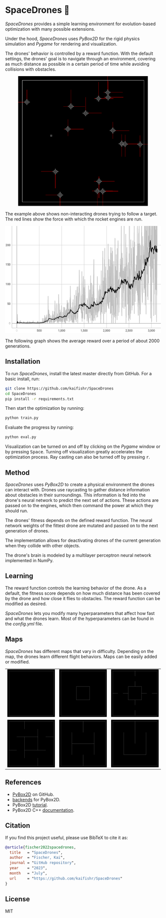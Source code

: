 # SpaceDrones 🚀

*SpaceDrones* provides a simple learning environment for evolution-based optimization with many possible extensions.

Under the hood, *SpaceDrones* uses *PyBox2D* for the rigid physics simulation and *Pygame* for rendering and visualization. 

The drones' behavior is controlled by a reward function. With the default settings, the drones' goal is to navigate through an environment, covering as much distance as possible in a certain period of time while avoiding collisions with obstacles.

<p align="center">
    <img src="docs/space_drones.gif" width="420" height="420"/>
</p>

 The example above shows non-interacting drones trying to follow a target. The red lines show the force with which the rocket engines are run.

<p align="center">
    <img src="docs/mean_reward.png" width="640" height=""/>
</p>

The following graph shows the average reward over a period of about 2000 generations.

## Installation

To run *SpaceDrones*, install the latest master directly from GitHub. For a basic install, run:

```bash
git clone https://github.com/kaifishr/SpaceDrones
cd SpaceDrones
pip install -r requirements.txt
```

Then start the optimization by running:

```bash
python train.py
```

Evaluate the progress by running:

```bash
python eval.py
```

Visualization can be turned on and off by clicking on the *Pygame* window or by pressing <kbd>Space</kbd>. Turning off visualization greatly accelerates the optimization process. Ray casting can also be turned off by pressing <kbd>r</kbd>.

## Method

*SpaceDrones* uses *PyBox2D* to create a physical environment the drones can interact with. Drones use raycasting to gather distance information about obstacles in their surroundings. This information is fed into the drone's neural network to predict the next set of actions. These actions are passed on to the engines, which then command the power at which they should run.

The drones' fitness depends on the defined reward function. The neural network weights of the fittest drone are mutated and passed on to the next generation of drones.

The implementation allows for deactivating drones of the current generation when they collide with other objects.

The drone's brain is modeled by a multilayer perceptron neural network implemented in NumPy.

## Learning

The reward function controls the learning behavior of the drone. As a default, the fitness score depends on how much distance has been covered by the drone and how close it flies to obstacles. The reward function can be modified as desired.

*SpaceDrones* lets you modify many hyperparameters that affect how fast and what the drones learn. Most of the hyperparameters can be found in the *config.yml* file.

## Maps

*SpaceDrones* has different maps that vary in difficulty. Depending on the map, the drones learn different flight behaviors. Maps can be easily added or modified.

||||
|:--:|:--:|:--:|
|![](docs/map_empty.png)|![](docs/map_block.png)|![](docs/map_locks.png)|
|![](docs/map_blade.png)|![](docs/map_track.png)|![](docs/map_smile.png)|

## References

- [PyBox2D](https://github.com/pybox2d/pybox2d) on GitHub.
- [backends](https://github.com/pybox2d/pybox2d/tree/master/library/Box2D/examples/backends) for PyBox2D.
- PyBox2D [tutorial](https://github.com/pybox2d/cython-box2d/blob/master/docs/source/getting_started.md).
- PyBox2D C++ [documentation](https://box2d.org/documentation/).

## Citation

If you find this project useful, please use BibTeX to cite it as:

```bibtex
@article{fischer2022spacedrones,
  title   = "SpaceDrones",
  author  = "Fischer, Kai",
  journal = "GitHub repository",
  year    = "2023",
  month   = "July",
  url     = "https://github.com/kaifishr/SpaceDrones"
}
```

## License

MIT
